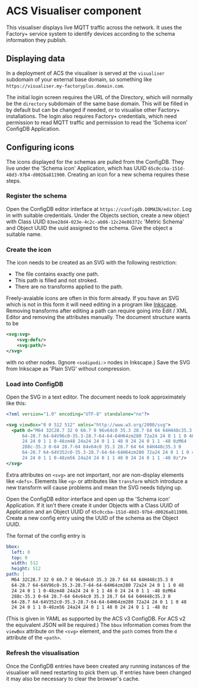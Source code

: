 # ACS Visualiser component

This visualiser displays live MQTT traffic across the network. It uses
the Factory+ service system to identify devices according to the schema
information they publish.

## Displaying data

In a deployment of ACS the visualiser is served at the `visualiser`
subdomain of your external base domain, so something like
`https://visualiser.my-factoryplus.domain.com`.

The initial login screen requires the URL of the Directory, which will
normally be the `directory` subdomain of the same base domain. This will
be filled in by default but can be changed if needed, or to visualise
other Factory+ installations. The login also requires Factory+
credentials, which need permission to read MQTT traffic and permission
to read the 'Schema icon' ConfigDB Application.

## Configuring icons

The icons displayed for the schemas are pulled from the ConfigDB. They
live under the 'Schema icon' Application, which has UUID
`65c0ccba-151d-48d3-97b4-d0026a811900`. Creating an icon for a new
schema requires these steps.

### Register the schema

Open the ConfigDB editor interface at `https://configdb.DOMAIN/editor`.
Log in with suitable credentials. Under the Objects section, create a
new object with Class UUID `83ee28d4-023e-4c2c-ab86-12c24e86372c`
'Metric Schema' and Object UUID the uuid assigned to the schema. Give
the object a suitable name.

### Create the icon

The icon needs to be created as an SVG with the following restriction:

* The file contains exactly one path.
* This path is filled and not stroked.
* There are no transforms applied to the path.

Freely-avaiable icons are often in this form already. If you have an SVG
which is not in this form it will need editing in a program like
[Inkscape](https://inkscape.org). Removing transforms after editing a
path can require going into Edit / XML Editor and removing the
attributes manually. The document structure wants to be

```xml
<svg:svg>
    <svg:defs/>
    <svg:path/>
</svg>
```

with no other nodes. (Ignore `<sodipodi:>` nodes in Inkscape.) Save the
SVG from Inkscape as 'Plain SVG' without compression.

### Load into ConfigDB

Open the SVG in a text editor. The document needs to look approximately
like this:

```xml
<?xml version="1.0" encoding="UTF-8" standalone="no"?>

<svg viewBox="0 0 512 512" xmlns="http://www.w3.org/2000/svg">
  <path d="M64 32C28.7 32 0 60.7 0 96v64c0 35.3 28.7 64 64 64H448c35.3 0
      64-28.7 64-64V96c0-35.3-28.7-64-64-64H64zm280 72a24 24 0 1 1 0 48
      24 24 0 1 1 0-48zm48 24a24 24 0 1 1 48 0 24 24 0 1 1 -48 0zM64
      288c-35.3 0-64 28.7-64 64v64c0 35.3 28.7 64 64 64H448c35.3 0
      64-28.7 64-64V352c0-35.3-28.7-64-64-64H64zm280 72a24 24 0 1 1 0 48
      24 24 0 1 1 0-48zm56 24a24 24 0 1 1 48 0 24 24 0 1 1 -48 0z"/>
</svg>
```

Extra attributes on `<svg>` are not important, nor are non-display
elements like `<defs>`. Elements like `<g>` or attributes like
`transform` which introduce a new transform will cause problems and mean
the SVG needs tidying up.

Open the ConfigDB editor interface and open up the 'Schema icon'
Application. If it isn't there create it under Objects with a Class UUID of
Application and an Object UUID of
`65c0ccba-151d-48d3-97b4-d0026a811900`. Create a new config entry using
the UUID of the schema as the Object UUID.

The format of the config entry is

```yaml
bbox:
  left: 0
  top: 0
  width: 512
  height: 512
path: |
  M64 32C28.7 32 0 60.7 0 96v64c0 35.3 28.7 64 64 64H448c35.3 0
  64-28.7 64-64V96c0-35.3-28.7-64-64-64H64zm280 72a24 24 0 1 1 0 48
  24 24 0 1 1 0-48zm48 24a24 24 0 1 1 48 0 24 24 0 1 1 -48 0zM64
  288c-35.3 0-64 28.7-64 64v64c0 35.3 28.7 64 64 64H448c35.3 0
  64-28.7 64-64V352c0-35.3-28.7-64-64-64H64zm280 72a24 24 0 1 1 0 48
  24 24 0 1 1 0-48zm56 24a24 24 0 1 1 48 0 24 24 0 1 1 -48 0z
```

(This is given in YAML as supported by the ACS v3 ConfigDB. For ACS v2
the equivalent JSON will be required.) The `bbox` information comes from
the `viewBox` attribute on the `<svg>` element, and the `path` comes
from the `d` attribute of the `<path>`.

### Refresh the visualisation

Once the ConfigDB entries have been created any running instances of the
visualiser will need restarting to pick them up. If entries have been
changed it may also be necessary to clear the browser's cache.
